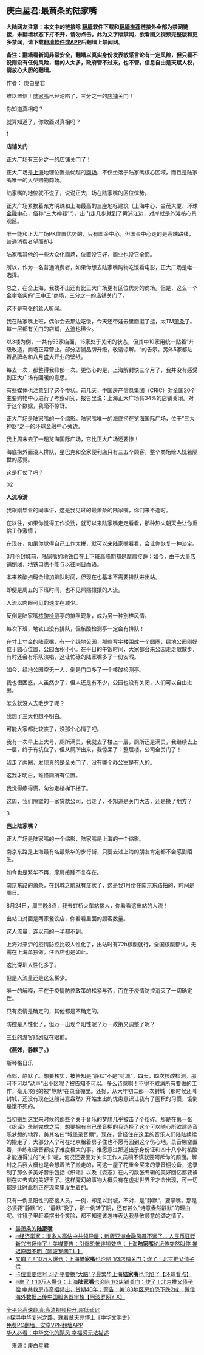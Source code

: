  <!-- 面包屑导航 --> <h2>庚白星君:最萧条的陆家嘴</h2> <p class="notice"><b>大陆网友注意：本文中的链接除 <a href="https://github.com/bannedbook/fanqiang" >翻墙</a>软件下载和<a href="https://github.com/killgcd/justmysocks/blob/master/README.md">翻墙推荐</a>链接外全部为禁网链接，未翻墙状态下打不开，请勿点击。此为文字版禁闻，欲看图文视频完整版和更多禁闻，请下载<a href="https://github.com/bannedbook/fanqiang">翻墙软件或APP</a>后翻墙上禁闻网。</p><p>备注：翻墙看新闻非常安全，翻墙以真实身份发表敏感言论有一定风险，但只看不说则没有任何风险，翻的人太多，政府管不过来，也不管。信息自由是天赋人权，请放心大胆的翻墙。</b></p>  <div class="entry"> <p>作者： 庚白星君</p> <p>难以置信！<a href="https://www.bannedbook.org/bnews/tag/%E9%99%86%E5%AE%B6%E5%98%B4/" class="st_tag internal_tag" rel="tag" title="标签 陆家嘴 下的日志">陆家嘴</a>已经沦陷了，三分之一的<a href="https://www.bannedbook.org/bnews/tag/%E5%BA%97%E9%93%BA/" class="st_tag internal_tag" rel="tag" title="标签 店铺 下的日志">店铺</a>关门！</p> <p>你知道真相吗？</p> <p>就算知道了，你敢面对真相吗？</p> <p>1</p> <p><strong>店铺关门</strong></p> <p>正大广场有三分之一的店铺关门了！</p> <p>正大广场是<a href="https://www.bannedbook.org/bnews/tag/%e4%b8%8a%e6%b5%b7/" class="st_tag internal_tag" rel="tag" title="标签 上海 下的日志">上海</a>地理位置最优越的<a href="https://www.bannedbook.org/bnews/tag/%E5%95%86%E5%9C%BA/" class="st_tag internal_tag" rel="tag" title="标签 商场 下的日志">商场</a>，不仅坐落于陆家嘴核心区域，而且是陆家嘴唯一的大型购物商场。</p> <p>陆家嘴的地位就不说了，说说正大广场在陆家嘴的区位优势。</p> <p>正大广场紧挨着东方明珠和上海最高的三座地标建筑（上海中心、金茂大厦、环球<a href="https://www.bannedbook.org/bnews/tag/%E9%87%91%E8%9E%8D%E4%B8%AD%E5%BF%83/" class="st_tag internal_tag" rel="tag" title="标签 金融中心 下的日志">金融中心</a>，俗称‌‌“三大神器‌‌”‌‌“），出门走几步就到了黄浦江边，对岸就是外滩核心景观区。</p> <p>唯一能和正大广场PK位置优势的，只有国金中心，但国金中心走的是高端路线，普通消费者望而却步</p> <p>陆家嘴其他的一些大众化商场，位置没它好，商业也没它全面。</p> <p>所以，作为一名普通消费者，如果你想去陆家嘴购物吃饭看电影，正大广场是唯一选择。</p> <p>总之，在全上海，我找不出还有比正大广场更有区位优势的商场。但是，这么一个金字塔尖的‌‌”王中王‌‌“商场，三分之一的店铺关门了。</p> <p>这不是夸张的耸人听闻。</p> <p>我在陆家嘴上班，偶尔会去那边吃饭，今天还带娃去里面逛了逛，太TM<a href="https://www.bannedbook.org/bnews/tag/%E8%90%A7%E6%9D%A1/" class="st_tag internal_tag" rel="tag" title="标签 萧条 下的日志">萧条</a>了。每一层都有关门的店铺，<a href="https://www.bannedbook.org/bnews/tag/%e4%ba%ba%e6%b5%81/" class="st_tag internal_tag" rel="tag" title="标签 人流 下的日志">人流</a>也稀少。</p> <p>以3楼为例，一共有53家店面，15家处于关闭的状态，但其中10家用统一贴着‌‌”升级改造，商场正常营业。部分店铺品牌升级，敬请谅解。‌‌“的告示。另外5家都贴着品牌名和八月盛大开业的壁纸。</p>  <p>每去一次，都整得我抑郁一次。更伤心的是，上海解封快三个月了，我并没有感受到正大广场有回暖的意思。</p> <p>有些媒体也注意到了这个惨状。前几天，<span class='wp_keywordlink_affiliate'><a href="https://www.bannedbook.org/" title="中国" target="_blank">中国</a></span>房产信息集团（CRIC）对全国20个主要购物中心进行了考察研究，报告里说：上海正大广场有34%的店铺关闭。对于这个数据，我毫不惊讶。</p> <p>正大广场是陆家嘴的一个缩影。陆家嘴唯一的海底捞在览海国际广场，位于‌‌”三大神器‌‌“之一的环球金融中心旁边。</p> <p>我上周末去了一趟览海国际广场，它比正大广场还要惨！</p> <p>海底捞外面没人排队，星巴克和全家便利店只有三五个顾客，整个商场给人恍若隔世的感觉。</p> <p>这是打仗了吗？</p> <p>02</p> <p><strong>人流冷清</strong></p> <p>我跟刚毕业的同事讲，这是我见过的最萧条的陆家嘴，你们来不逢时。</p> <p>在以往，如果你觉得工作没劲，就可以来陆家嘴走走看看，那种热火朝天会让你重拾工作激情；</p> <p>在现在，如果你觉得自己工作太拼，就可以来陆家嘴看看，会让你恢复一种淡定。</p> <p>3月份封城前，陆家嘴的地铁口在上下班高峰期都是摩肩接踵；如今，由于大量店铺倒闭，地铁口也不能与以往同日而语。</p> <p>本来核酸扫码会增加排队时间，但现在也基本不需要排队进出站。</p> <p>即便是周五的下班时间，也不见熙熙攘攘的人流。</p> <p>人流以肉眼可见的速度在减少。</p> <p>反倒是陆家嘴<a href="https://www.bannedbook.org/bnews/tag/%E6%A0%B8%E9%85%B8%E6%A3%80%E6%B5%8B/" class="st_tag internal_tag" rel="tag" title="标签 核酸检测 下的日志">核酸检测</a>亭的排队现象，成为另一种别样风情。</p> <p>每次下班，地铁口没有排队，但核酸检测亭一定会有排队！</p>  <p>在寸土寸金的陆家嘴，有一个绿地<a href="https://www.bannedbook.org/bnews/tag/%e5%85%ac%e5%9b%ad/" class="st_tag internal_tag" rel="tag" title="标签 公园 下的日志">公园</a>，那些写字楼围成一个圆圈，绿地公园刚好位于圆心位置，公园面积不小。在平日的午饭时间，大家都会来公园走走散散步，有时还会有乐队演唱，这让忙碌的陆家嘴多了一份安暇。</p> <p>如今，绿地公园空无一人，倒是门口多了一个核酸检测亭。</p> <p>我也很困惑，人虽然少了，但人还是有不少，公园也没有关闭，人们可以自由进出。</p> <p>怎么就没人去散步了呢？</p> <p>我想了三天也想不明白。</p> <p>可能大家都比较丧了，没那个心情了吧。</p> <p>我有一次早上上大号，厕所满员，我就去了楼上一层，厕所还是满员，我继续去上一层，终于有坑位了，但从厕所出来，我惊呆了：整层楼，公司全关门了！</p> <p>我走了两圈，发现真的是全关门了，没有哪个办公室是有人的。</p> <p>这我才明白，难怪厕所有位置。</p> <p>我觉得瘆得慌，匆匆走楼梯下楼了。</p> <p>这周，我们隔壁的一家贷款公司，也走了，不知道是关门大吉，还是换了地方？</p> <p>3</p> <p><strong>岂止陆家嘴？</strong></p> <p>正大广场是陆家嘴的一个缩影，陆家嘴是上海的一个缩影。</p> <p>南京东路是上海最有名最繁华的步行街，只要去过上海的朋友肯定都不会感到陌生。</p> <p>如今也是繁华不再，摩肩接踵不复存在。</p> <p>南京东路的萧条，在封城之前就有症状了，这是我1月份在南京东路拍的，时间是周日。</p>  <p>8月24日，周三晚8点，我去虹桥火车站接人，你看看这出站的人流！</p> <p>出站口对面是两家餐饮店，你看看里面的顾客数量。</p> <p>这人流量，连以前的一半都不到。</p> <p>上海对来沪的疫情防控比较人性化了，出站时有72h核酸就行，全国核酸都认，无需在上海单独做。住酒店也是如此。</p> <p>这比深圳人性化多了。</p> <p>但是人流量还是这么稀少。</p> <p>唯一的解释，不在于疫情防控政策的松紧与否，而在于疫情防控消灭了一切确定性。</p> <p>只有疫情是确定的，其他都是不确定的。</p> <p>防控是人性化了，但万一出现个阳性呢？万一政策又调整了呢？</p> <p>三亚的游客悲剧就在眼前。</p> <p><strong>《燕郊，静默了。》</strong></p> <p>斯琴格日乐</p> <p>燕郊，静默了。想要核实，被告知是‌‌”静默‌‌“不是‌‌”封城‌‌“，四天，四次核酸检测。那可不可以‌‌”动声‌‌“出小区呢？被告知不可以。多么诗意啊！不得不取消所有要做的工作，毫无预兆的被‌‌”静默‌‌“在录音棚里。还好，从大年初二那一次封城（那时候还叫封城，还没有现在这般诗意盎然）开始生出的忧患意识让我有了囤积的习惯，饿倒是饿不死的。</p> <p>当初搬到这里来时候的那些个关于音乐的梦想几乎被击了个粉碎。那是在第一张《织谣》录制完成之后，想要拥有自己录音棚的我选择了这个可以随心所欲建造音乐梦想的地界，美其名曰‌‌”城堡录音棚‌‌“。现在，曾经住在这里的音乐人们陆陆续续的搬走了，大部分人宁可在北京租着房子住也不愿再回到这个伤心地。录音棚空置着，排练和录音都成了难度极大的事。谁愿意过那道出示身份证和四十八小时核酸才能通得过的‌‌”关卡‌‌“呢，何况还要面对关卡工作人员稍不慎就要呵斥你的颜面。解封之后我大概也是会想着法子搬走的，可这一屋子花重金买来的录音棚设备，这录制了那么多美好音乐包括《织谣》以及《姿态》在内的数张专辑的美好回忆都要被锁在过去式的美好里了。这样魔幻的事物大概只有在虚拟世界里才会出现，可一切都是此时此刻正在现实里发生着的。</p> <p>只有一例呈阳性的密接人员，一例，却足以封城，不对，是‌‌”静默‌‌“，要掌嘴。那是必须要‌‌”静默‌‌“的，‌‌”静默‌‌“晚了，那一例转了阴，还有甚么‌‌”诗意盎然静默‌”的理由呢。往镜子里赶紧摆出个笑脸，都不知道该怎样表达我恭敬顺意的颂之情了。</p> <div id="taboola-mid-1"></div>  <ul class='op-related-articles' title='相关阅读'> <li><a href='https://www.bannedbook.org/bnews/ssgc/20220914/1784444.html' target='_blank'>最萧条的<b>陆家嘴</b></a></li> <li><a href='https://www.bannedbook.org/bnews/bannedvideo/20220908/1781938.html' target='_blank'>🔥经济学家：很多人高估中共领导层；新版亚洲金融风暴不远了… 人民币狂贬 新兴市场惨了！美媒警告：引爆恐怖连锁效应；上海<b>陆家嘴</b>论坛传突然叫停 推迟原因不明【阿波罗网TＬ】</a></li> <li><a href='https://www.bannedbook.org/bnews/topimagenews/20220831/1778624.html' target='_blank'>又崩了！10万人爆仓；上海<b>陆家嘴</b>也沦陷 1/3店铺关门；炸了！北京推父债子偿</a></li> <li><a href='https://www.bannedbook.org/bnews/bannedvideo/20220830/1777932.html' target='_blank'>卡位重要信号 习近平要换“大脑”？最繁华上海<b>陆家嘴</b>也沦陷了【环球看点】</a></li> <li><a href='https://www.bannedbook.org/bnews/bannedvideo/20220829/1777864.html' target='_blank'>🔥崩了！10万人爆仓；上海<b>陆家嘴</b>也沦陷 1/3店铺关门；炸了！北京推父债子偿 中共救房市奇招频出，贷期40年；警告：美183地区房价恐下跌2成；微信海外数据上传中国服务器审核【阿波罗网Y X】</a></li> </ul> <p class="texttj"> <a href="https://github.com/bannedbook/fanqiang/wiki/V2ray%E6%9C%BA%E5%9C%BA" target="_blank">全平台高速翻墙:高清视频秒开,超低延迟</a><br/> 🔥<a href="https://www.bannedbook.org/bnews/comments/20220808/1768773.html" target="_blank">探寻中华复兴之路，就看章天亮博士《中华文明史》</a><br/> <a href="https://github.com/bannedbook/fanqiang/wiki/%E7%A6%81%E9%97%BB%E7%BD%91%E5%AE%89%E5%8D%93%E7%BF%BB%E5%A2%99%E6%96%B0%E9%97%BBAPP" target="_blank">免费PC翻墙、安卓VPN翻墙APP</a><br/> <a href="https://www.bannedbook.org/bnews/comments/20220220/1694796.html" target="_blank">华人必看：中华文化的飓风 幸福感无法描述</a> </p><p class="src-info">　来源：庚白星君 </p> <a name='sharetosocial'></a>  <div style="margin-bottom:5px;padding-bottom:5px;clear:both"> <div id="archive-pix-1" class="banner-ads"> <!-- AuctionX Display platform tag START --> <div id="27602x728x90x621x_ADSLOT1" clicktrack="%%CLICK_URL_ESC%%"></div>  <!-- AuctionX Display platform tag END --> </div> <div id="archive-pix-2" class="banner-ads"> <!-- AuctionX Display platform tag START --> <div id="27556x300x250x621x_ADSLOT1" clicktrack="%%CLICK_URL_ESC%%" style="margin:0 auto;text-align:center"></div>  <!-- AuctionX Display platform tag END --> </div> </div>  <div id="archive-pix-1" class="banner-ads"> <!-- AuctionX Display platform tag START --> <div id="27603x728x90x621x_ADSLOT1" clicktrack="%%CLICK_URL_ESC%%"></div>  <!-- AuctionX Display platform tag END --> </div> </div><!--END ENTRY--> 